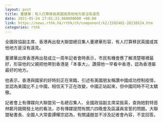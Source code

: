```yaml
---
layout: post
title: 董建華：有人打算移民英國或其他地方是沒有遠見
date: 2021-05-24 17:01:23.000000000 +08:00
link: https://news.rthk.hk/rthk/ch/component/k2/1592402-20210524.htm
categories: rthk
---
```


全國政協副主席、香港再出發大聯盟總召集人董建華形容，有人打算移民英國或其他地方是沒有遠見。

董建華出席香港再出發成立一周年記者會時表示，市民有機會應了解清楚哪裡最好，形容他的父親把他帶到香港是「本事大」，讚揚他一早看中香港，認為香港屬最好的地方。

他表示，香港與國家的好時刻正在來臨，引述有美國朋友稱讚中國成功控制疫情，並認為美國比不上中國，相信天下正在改變，中國正站起來，但中國同時不可太驕傲。

記者會上有傳媒向大聯盟另一名總召集人、全國政協副主席梁振英，查詢她對特首林鄭月娥開發土地的看法，亦有傳媒提問有關六四晚會及區議員宣誓的問題。大聯盟秘書長、全國人大常委譚耀宗認為，有關議題並不涉及記者會內容，不宜回答。
